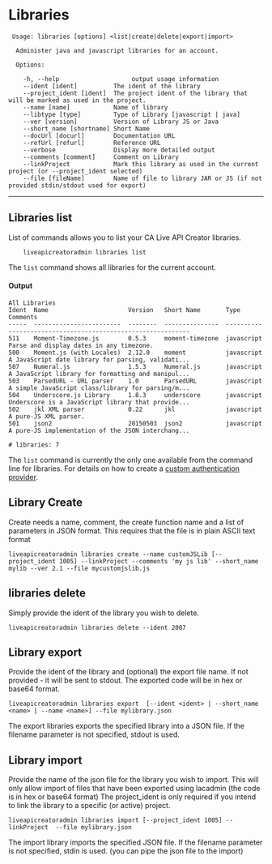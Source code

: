 # Libraries

```
 Usage: libraries [options] <list|create|delete|export|import>

  Administer java and javascript libraries for an account.

  Options:

    -h, --help                    output usage information
    --ident [ident]          The ident of the library
    --project_ident [ident]  The project ident of the library that will be marked as used in the project.
    --name [name]            Name of library
    --libtype [type]         Type of Library [javascript | java]
    --ver [version]          Version of Library JS or Java
    --short_name [shortname] Short Name
    --docUrl [docurl]        Documentation URL
    --refUrl [refurl]        Reference URL
    --verbose 		         Display more detailed output
    --comments [comment]     Comment on Library
    --linkProject            Mark this library as used in the current project (or --project_ident selected)
    --file [fileName]        Name of file to library JAR or JS (if not provided stdin/stdout used for export)
```


***
## Libraries list
List of commands allows you to list your CA Live API Creator libraries. 

```
    liveapicreatoradmin libraries list
```

The `list` command shows all libraries for the current account.

#### Output
```
All Libraries                                                                                                                                                 
Ident  Name                      Version   Short Name       Type        Comments                                          
-----  ------------------------  --------  ---------------  ----------  --------------------------------------------------
511    Moment-Timezone.js        0.5.3     moment-timezone  javascript  Parse and display dates in any timezone.          
500    Moment.js (with Locales)  2.12.0    moment           javascript  A JavaScript date library for parsing, validati...
507    Numeral.js                1.5.3     Numeral.js       javascript  A JavaScript library for formatting and manipul...
503    ParsedURL - URL parser    1.0       ParsedURL        javascript  A simple JavaScript class/library for parsing/m...
504    Underscore.js Library     1.8.3     underscore       javascript  Underscore is a JavaScript library that provide...
502    jkl XML parser            0.22      jkl              javascript  A pure-JS XML parser.                             
501    json2                     20150503  json2            javascript  A pure-JS implementation of the JSON interchang...

# libraries: 7                                                                                                                           
```

The `list` command is currently the only one available from the command line for
libraries. For details on how to create a [custom authentication provider](http://ca-doc.espressologic.com/docs/logic-designer/security/authentication/custom-authentication-provider).

## Library Create
Create needs a name, comment, the create function name and a list of parameters in JSON format.  This requires that the file is in plain ASCII text format
```
liveapicreatoradmin libraries create --name customJSLib [--project_ident 1005] --linkProject --comments 'my js lib' --short_name mylib --ver 2.1 --file mycustomjslib.js
```

## libraries delete
Simply provide the ident of the library you wish to delete.
```
liveapicreatoradmin libraries delete --ident 2007
```

## Library export
Provide the ident of the library and (optional) the export file name. If not provided - it will be sent to stdout.  The exported code will be in hex or base64 format.
```
liveapicreatoradmin libraries export  [--ident <ident> | --short_name <name> | --name <name>] --file mylibrary.json
```
The export libraries exports the specified library into a JSON file. If the filename parameter is not specified, stdout is used.

## Library import
Provide the name of the json file for the library you wish to import.  This will only allow import of files that have been exported using lacadmin (the code is in hex or base64 format)
The project_ident is only required if you intend to link the library to a specific (or active) project.
```
liveapicreatoradmin libraries import [--project_ident 1005] --linkProject  --file mylibrary.json
```
The import library imports the specified JSON file. If the filename parameter is not specified, stdin is used. (you can pipe the json file to the import)



